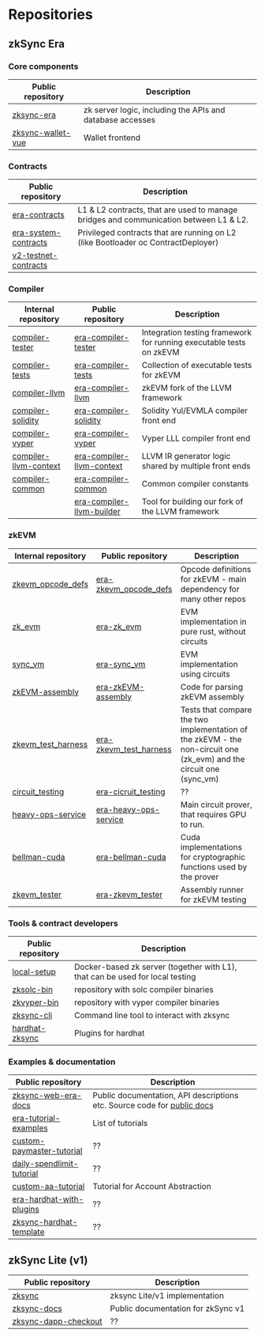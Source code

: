 # Repositories

## zkSync Era

### Core components

| Public repository                                                     | Description                                               |
| --------------------------------------------------------------------- | --------------------------------------------------------- |
| [zksync-era](https://github.com/matter-labs/zksync-era)               | zk server logic, including the APIs and database accesses |
| [zksync-wallet-vue](https://github.com/matter-labs/zksync-wallet-vue) | Wallet frontend                                           |

### Contracts

| Public repository                                                           | Description                                                                           |
| --------------------------------------------------------------------------- | ------------------------------------------------------------------------------------- |
| [era-contracts](https://github.com/matter-labs/era-contracts)               | L1 & L2 contracts, that are used to manage bridges and communication between L1 & L2. |
| [era-system-contracts](https://github.com/matter-labs/era-system-contracts) | Privileged contracts that are running on L2 (like Bootloader oc ContractDeployer)     |
| [v2-testnet-contracts](https://github.com/matter-labs/v2-testnet-contracts) |                                                                                       |

### Compiler

| Internal repository                                                           | Public repository                                                                     | Description                                                         |
| ----------------------------------------------------------------------------- | ------------------------------------------------------------------------------------- | ------------------------------------------------------------------- |
| [compiler-tester](https://github.com/matter-labs/compiler-tester)             | [era-compiler-tester](https://github.com/matter-labs/era-compiler-tester)             | Integration testing framework for running executable tests on zkEVM |
| [compiler-tests](https://github.com/matter-labs/compiler-tests)               | [era-compiler-tests](https://github.com/matter-labs/era-compiler-tests)               | Collection of executable tests for zkEVM                            |
| [compiler-llvm](https://github.com/matter-labs/compiler-llvm)                 | [era-compiler-llvm](https://github.com/matter-labs/compiler-llvm)                     | zkEVM fork of the LLVM framework                                    |
| [compiler-solidity](https://github.com/matter-labs/compiler-solidity)         | [era-compiler-solidity](https://github.com/matter-labs/era-compiler-solidity)         | Solidity Yul/EVMLA compiler front end                               |
| [compiler-vyper](https://github.com/matter-labs/compiler-vyper)               | [era-compiler-vyper](https://github.com/matter-labs/era-compiler-vyper)               | Vyper LLL compiler front end                                        |
| [compiler-llvm-context](https://github.com/matter-labs/compiler-llvm-context) | [era-compiler-llvm-context](https://github.com/matter-labs/era-compiler-llvm-context) | LLVM IR generator logic shared by multiple front ends               |
| [compiler-common](https://github.com/matter-labs/compiler-common)             | [era-compiler-common](https://github.com/matter-labs/era-compiler-common)             | Common compiler constants                                           |
|                                                                               | [era-compiler-llvm-builder](https://github.com/matter-labs/era-compiler-llvm-builder) | Tool for building our fork of the LLVM framework                    |

### zkEVM

| Internal repository                                                     | Public repository                                                               | Description                                                                                                         |
| ----------------------------------------------------------------------- | ------------------------------------------------------------------------------- | ------------------------------------------------------------------------------------------------------------------- |
| [zkevm_opcode_defs](https://github.com/matter-labs/zkevm_opcode_defs)   | [era-zkevm_opcode_defs](https://github.com/matter-labs/era-zkevm_opcode_defs)   | Opcode definitions for zkEVM - main dependency for many other repos                                                 |
| [zk_evm](https://github.com/matter-labs/zk_evm)                         | [era-zk_evm](https://github.com/matter-labs/era-zk_evm)                         | EVM implementation in pure rust, without circuits                                                                   |
| [sync_vm](https://github.com/matter-labs/sync_evm)                      | [era-sync_vm](https://github.com/matter-labs/era-sync_vm)                       | EVM implementation using circuits                                                                                   |
| [zkEVM-assembly](https://github.com/matter-labs/zkEVM-assembly)         | [era-zkEVM-assembly](https://github.com/matter-labs/era-zkEVM-assembly)         | Code for parsing zkEVM assembly                                                                                     |
| [zkevm_test_harness](https://github.com/matter-labs/zkevm_test_harness) | [era-zkevm_test_harness](https://github.com/matter-labs/era-zkevm_test_harness) | Tests that compare the two implementation of the zkEVM - the non-circuit one (zk_evm) and the circuit one (sync_vm) |
| [circuit_testing](https://github.com/matter-labs/circuit_testing)       | [era-cicruit_testing](https://github.com/matter-labs/era-circuit_testing)       | ??                                                                                                                  |
| [heavy-ops-service](https://github.com/matter-labs/heavy-ops-service)   | [era-heavy-ops-service](https://github.com/matter-labs/era-heavy-ops-service)   | Main circuit prover, that requires GPU to run.                                                                      |
| [bellman-cuda](https://github.com/matter-labs/bellman-cuda)             | [era-bellman-cuda](https://github.com/matter-labs/era-bellman-cuda)             | Cuda implementations for cryptographic functions used by the prover                                                 |
| [zkevm_tester](https://github.com/matter-labs/zkevm_tester)             | [era-zkevm_tester](https://github.com/matter-labs/era-zkevm_tester)             | Assembly runner for zkEVM testing                                                                                   |

### Tools & contract developers

| Public repository                                               | Description                                                                   |
| --------------------------------------------------------------- | ----------------------------------------------------------------------------- |
| [local-setup](https://github.com/matter-labs/local-setup)       | Docker-based zk server (together with L1), that can be used for local testing |
| [zksolc-bin](https://github.com/matter-labs/zksolc-bin)         | repository with solc compiler binaries                                        |
| [zkvyper-bin](https://github.com/matter-labs/zkvyper-bin)       | repository with vyper compiler binaries                                       |
| [zksync-cli](<(https://github.com/matter-labs/zksync-cli)>)     | Command line tool to interact with zksync                                     |
| [hardhat-zksync](https://github.com/matter-labs/hardhat-zksync) | Plugins for hardhat                                                           |

### Examples & documentation

| Public repository                                                                     | Description                                                                                            |
| ------------------------------------------------------------------------------------- | ------------------------------------------------------------------------------------------------------ |
| [zksync-web-era-docs](https://github.com/matter-labs/zksync-web-era-docs)             | Public documentation, API descriptions etc. Source code for [public docs](https://era.zksync.io/docs/) |
| [era-tutorial-examples](https://github.com/matter-labs/era-tutorial-examples)         | List of tutorials                                                                                      |
| [custom-paymaster-tutorial](https://github.com/matter-labs/custom-paymaster-tutorial) | ??                                                                                                     |
| [daily-spendlimit-tutorial](https://github.com/matter-labs/daily-spendlimit-tutorial) | ??                                                                                                     |
| [custom-aa-tutorial](https://github.com/matter-labs/custom-aa-tutorial)               | Tutorial for Account Abstraction                                                                       |
| [era-hardhat-with-plugins](https://github.com/matter-labs/era-hardhat-with-plugins)   | ??                                                                                                     |
| [zksync-hardhat-template](https://github.com/matter-labs/zksync-hardhat-template)     | ??                                                                                                     |

## zkSync Lite (v1)

| Public repository                                                           | Description                        |
| --------------------------------------------------------------------------- | ---------------------------------- |
| [zksync](https://github.com/matter-labs/zksync)                             | zksync Lite/v1 implementation      |
| [zksync-docs](https://github.com/matter-labs/zksync-docs)                   | Public documentation for zkSync v1 |
| [zksync-dapp-checkout](https://github.com/matter-labs/zksync-dapp-checkout) | ??                                 |
